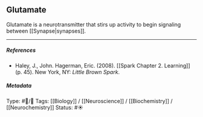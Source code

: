 ## Glutamate  # 

Glutamate is a neurotransmitter that stirs up activity to begin signaling between [[Synapse|synapses]].

___

##### References

- Haley, J., John. Hagerman, Eric. (2008). [[Spark Chapter 2. Learning]]  (p. 45). New York, NY: _Little Brown Spark_.

##### Metadata

Type: #🔵/🔵 
Tags: [[Biology]] / [[Neuroscience]] / [[Biochemistry]] / [[Neurochemistry]] 
Status: #☀️ 